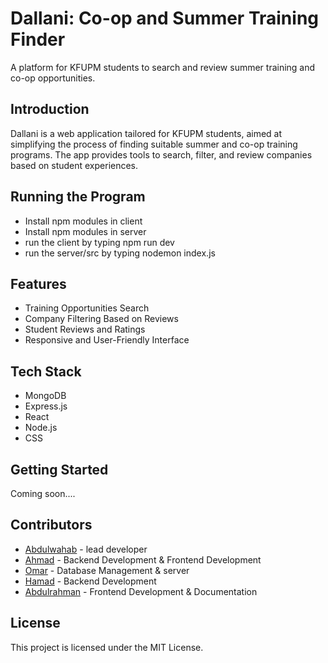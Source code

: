 <!DOCTYPE html>
<html lang="en">
<head>
    <meta charset="UTF-8">
    <meta http-equiv="X-UA-Compatible" content="IE=edge">
    <meta name="viewport" content="width=device-width, initial-scale=1.0">
</head>
<body>
    <div class="container">
        <h1>Dallani: Co-op and Summer Training Finder</h1>
        <p>A platform for KFUPM students to search and review summer training and co-op opportunities.</p>
        <h2>Introduction</h2>
        <p>Dallani is a web application tailored for KFUPM students, aimed at simplifying the process of finding suitable summer and co-op training programs. The app provides tools to search, filter, and review companies based on student experiences.</p>
        <h2>Running the Program</h2>
        <ul>
            <li>Install npm modules in client</li>
            <li>Install npm modules in server</li>
            <li>run the client by typing npm run dev</li>
            <li>run the server/src by typing nodemon index.js</li>
        </ul>
        <h2>Features</h2>
        <ul>
            <li>Training Opportunities Search</li>
            <li>Company Filtering Based on Reviews</li>
            <li>Student Reviews and Ratings</li>
            <li>Responsive and User-Friendly Interface</li>
        </ul>
        <h2>Tech Stack</h2>
        <ul>
            <li>MongoDB</li>
            <li>Express.js</li>
            <li>React</li>
            <li>Node.js</li>
            <li>CSS</li>
        </ul>
        <h2>Getting Started</h2>
        <p>Coming soon....</p>
        <h2>Contributors</h2>
        <div class="contributors">
            <ul>
                <li><a href="https://github.com/MysticalDawn">Abdulwahab</a> - lead developer</li>
                <li><a href="https://github.com/aalqarnimr"> Ahmad</a> - Backend Development & Frontend Development</li>
                <li><a href="https://github.com/OmarAlfawaz">Omar</a> - Database Management & server</li>
                <li><a href="https://github.com/HamadSadran">Hamad</a> - Backend Development</li>
                <li><a href="https://github.com/AbduLRaHMaNDS">Abdulrahman</a> - Frontend Development & Documentation</li>
            </ul>
        </div>
        <h2>License</h2>
        <p>This project is licensed under the MIT License.</p>
    </div>
</body>
</html>


